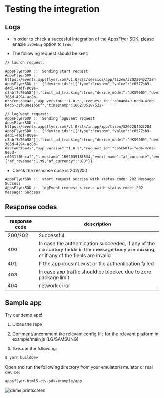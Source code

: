 
# <a id="testing"> Testing the integration


## <a id="logs"> Logs

- In order to check a succesful integration of the AppsFlyer SDK, please enable `isDebug` option to `true`;

- The following request should be sent:

```
// launch request:

AppsFlyerSDK ::  Sending start request
AppsFlyerSDK ::  https://events.appsflyer.com/v1.0/c2s/session/app/tizen/3202204027284
AppsFlyerSDK ::  {"device_ids":[{"type":"custom","value":"c6577bb9-d4d1-4adf-809e-c3abf7c76b58"}],"limit_ad_tracking":true,"device_model":"UKS9000","device_os_version":"5.0","customer_user_id":"15667737-366d-4994-ac8b-653fe6b2be4a","app_version":"1.0.5","request_id":"aa64ea40-6cda-4fde-b4c5-31f600e1b50f","timestamp":1662035187532}

// logEvent request:
AppsFlyerSDK ::  Sending logEvent request
AppsFlyerSDK ::  https://events.appsflyer.com/v1.0/c2s/inapp/app/tizen/3202204027284
AppsFlyerSDK ::  {"device_ids":[{"type":"custom","value":"c6577bb9-d4d1-4adf-809e-c3abf7c76b58"}],"limit_ad_tracking":true,"device_model":"UKS9000","device_os_version":"5.0","customer_user_id":"15667737-366d-4994-ac8b-653fe6b2be4a","app_version":"1.0.5","request_id":"c55bb0fe-fed5-4c02-8e5d-c6031f56ecaf","timestamp":1662035187534,"event_name":"af_purchase","event_parameters":{"af_revenue":1.99,"af_currency":"USD"}}

```


- Check the response code is 202/200

```
AppsFlyerSDK ::  start request success with status code: 202 Message: Success
AppsFlyerSDK ::  logEvent request success with status code: 202 Message: Success
```


## <a id="response-codes"> Response codes

| response code | description                                   |
| -----------   |------------------------------------------     |
| 200/202     | Successful |
| 400   | In case the authentication succeeded, if any of the mandatory fields in the message body are missing, or if any of the fields are invalid|
| 401   | If the app doesn’t exist or the authentication failed |
| 403   | In case app traffic should be blocked due to Zero package limit |
| 404   | network error |


## <a id="demo"> Sample app

Try our demo app! 

1. Clone the repo

2. Comment/uncomment the relevant config file for the relevant platform in example/main.js (LG/SAMSUNG)

3. Execute the following:

```bash
$ yarn buildDev
```

Open and run the following directory from your emulator/simulator or real device:

```
appsflyer-html5-ctv-sdk/example/app
```

![demo printscreen](https://github.com/AppsFlyerSDK/AppsFlyerSDK-appsflyer-html5-ctv-sdk/blob/main/images/demo.png?raw=true)
